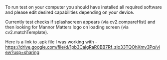 To run test on your computer you should have installed all required software and please edit 
desired capabilities depending on your device.

Currently test checks if splashscreen appears (via cv2.compareHist) and then 
looking for Mannor Matters logo on loading screen (via cv2.matchTemplate).

Here is a link to .apk file I was working with - https://drive.google.com/file/d/1pb3CaigRaR0BB7Rf_zio33TQOhXmv3Pq/view?usp=sharing
